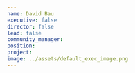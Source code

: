 ```yaml
---
name: David Bau
executive: false
director: false
lead: false
community_manager:   
position:  
project:  
image: ../assets/default_exec_image.png
---
```

